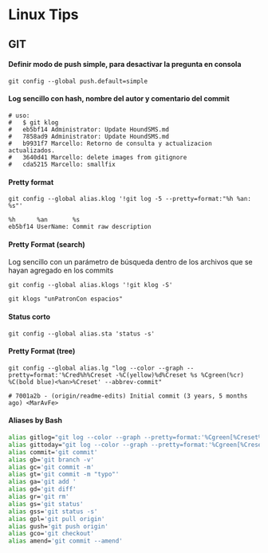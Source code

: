 Linux Tips
===

## GIT

#### Definir modo de push simple, para desactivar la pregunta en consola
`git config --global push.default=simple`

#### Log sencillo con hash, nombre del autor y comentario del commit
```
# uso:
#   $ git klog
#   eb5bf14 Administrator: Update HoundSMS.md
#   7858ad9 Administrator: Update HoundSMS.md
#   b9931f7 Marcello: Retorno de consulta y actualizacion actualizados.
#   3640d41 Marcello: delete images from gitignore
#   cda5215 Marcello: smallfix
```

#### Pretty format
```
git config --global alias.klog '!git log -5 --pretty=format:"%h %an: %s"'

%h      %an       %s
eb5bf14 UserName: Commit raw description
```

#### Pretty Format (search)
Log sencillo con un parámetro de búsqueda dentro de los archivos que se hayan agregado en los commits
```
git config --global alias.klogs '!git klog -S'

git klogs "unPatronCon espacios"
```

#### Status corto
`git config --global alias.sta 'status -s'`

#### Pretty Format (tree)
```
git config --global alias.lg "log --color --graph --pretty=format:'%Cred%h%Creset -%C(yellow)%d%Creset %s %Cgreen(%cr) %C(bold blue)<%an>%Creset' --abbrev-commit"

# 7001a2b - (origin/readme-edits) Initial commit (3 years, 5 months ago) <MarAvFe>
```

#### Aliases by Bash
```Bash
alias gitlog="git log --color --graph --pretty=format:'%Cgreen[%Creset%h%Cgreen]%Creset -%C(yellow)%d%Creset %s %Cgreen(%cr) %C(bold blue)<%an>%Creset' --abbrev-commit"
alias gittoday="git log --color --graph --pretty=format:'%Cgreen[%Creset%h%Cgreen]%Creset -%C(yellow)%d%Creset %s %Cgreen(%cr) %C(bold blue)<%an>%Creset' --abbrev-commit --since=yesterday"
alias commit='git commit'
alias gb='git branch -v'
alias gc='git commit -m'
alias gt='git commit -m "typo"'
alias ga='git add '
alias gd='git diff'
alias gr='git rm'
alias gs='git status'
alias gss='git status -s'
alias gpl='git pull origin'
alias gush='git push origin'
alias gco='git checkout'
alias amend='git commit --amend'
```
